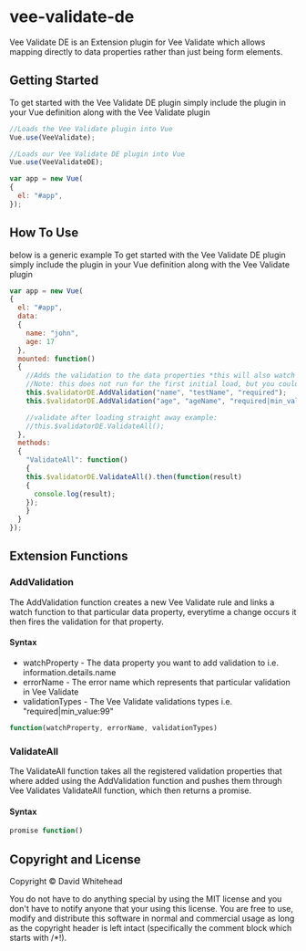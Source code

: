 # vee-validate-de
Vee Validate DE is an Extension plugin for Vee Validate which allows mapping directly to data properties rather than just being form elements.


## Getting Started

To get started with the Vee Validate DE plugin simply include the plugin in your Vue definition along with the Vee Validate plugin
```javascript
//Loads the Vee Validate plugin into Vue
Vue.use(VeeValidate);

//Loads our Vee Validate DE plugin into Vue
Vue.use(VeeValidateDE);

var app = new Vue(
{
  el: "#app",
});
```


## How To Use

below is a generic example
To get started with the Vee Validate DE plugin simply include the plugin in your Vue definition along with the Vee Validate plugin
```javascript
var app = new Vue(
{
  el: "#app",
  data: 
  {	
    name: "john",
    age: 17      
  },
  mounted: function()
  {
    //Adds the validation to the data properties *this will also watch for changes and trigger it*
    //Note: this does not run for the first initial load, but you could call the validate all to trigger this is you needed it to.
    this.$validatorDE.AddValidation("name", "testName", "required");
    this.$validatorDE.AddValidation("age", "ageName", "required|min_value:18");  

    //validate after loading straight away example:
    //this.$validatorDE.ValidateAll();
  },
  methods: 
  {
    "ValidateAll": function()
    { 
    this.$validatorDE.ValidateAll().then(function(result)
    {
      console.log(result);
    });
    }
  }
});
```


## Extension Functions

### AddValidation

The AddValidation function creates a new Vee Validate rule and links a watch function to that particular data property, everytime a change occurs it then fires the validation for that property.

#### Syntax

* watchProperty - The data property you want to add validation to i.e. information.details.name
* errorName - The error name which represents that particular validation in Vee Validate
* validationTypes - The Vee Validate validations types i.e. "required|min_value:99"

```javascript
function(watchProperty, errorName, validationTypes)
```

### ValidateAll

The ValidateAll function takes all the registered validation properties that where added using the AddValidation function and pushes them through Vee Validates ValidateAll function, which then returns a promise.

#### Syntax

```javascript
promise function()
```


## Copyright and License
Copyright &copy; David Whitehead

You do not have to do anything special by using the MIT license and you don't have to notify anyone that your using this license. You are free to use, modify and distribute this software in normal and commercial usage as long as the copyright header is left intact (specifically the comment block which starts with /*!).
